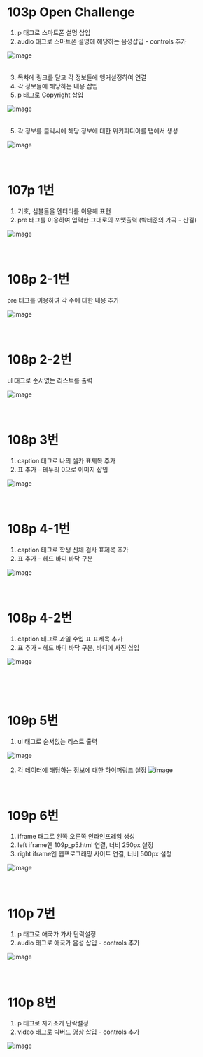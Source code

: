 # 103p Open Challenge

1. p 태그로 스마트폰 설명 삽입
2. audio 태그로 스마트폰 설명에 해당하는 음성삽입 - controls 추가

![image](https://github.com/rudgh4493/WebProgramming/assets/70314961/aa1b6790-11fd-4a6d-8177-c3d9e3b40ee2)
<br><br>

3. 목차에 링크를 달고 각 정보들에 앵커설정하여 연결
4. 각 정보들에 해당하는 내용 삽입
5. p 태그로 Copyright 삽입

![image](https://github.com/rudgh4493/WebProgramming/assets/70314961/4f6c66ef-95c1-4a63-9599-bd9c7c765768)
<br><br>

5. 각 정보를 클릭시에 해당 정보에 대한 위키피디아를 탭에서 생성

![image](https://github.com/rudgh4493/WebProgramming/assets/70314961/2aaea2ef-1cd6-43bc-be26-944cd48c1785)
<br><br><br>


# 107p 1번

1. 기호, 심볼들을 엔터티를 이용해 표현
2. pre 태그를 이용하여 입력한 그대로의 포맷출력 (박태준의 가곡 - 산길)

  ![image](https://github.com/rudgh4493/WebProgramming/assets/70314961/a81a153e-1a9c-4dcb-b5c0-edb3d7db8602)
<br><br><br>


# 108p 2-1번

pre 태그를 이용하여 각 주에 대한 내용 추가

![image](https://github.com/rudgh4493/WebProgramming/assets/70314961/f21814b5-0da6-48a2-ad86-e16a7b3e35c7)
<br><br><br>


# 108p 2-2번

ul 태그로 순서없는 리스트를 출력

![image](https://github.com/rudgh4493/WebProgramming/assets/70314961/b0af9e5a-a650-4d73-8307-71cd8a6192cb)
<br><br><br>


# 108p 3번

1. caption 태그로 나의 셀카 표제목 추가
2. 표 추가 - 테두리 0으로 이미지 삽입

![image](https://github.com/rudgh4493/WebProgramming/assets/70314961/715ee65c-6325-419b-94ee-04f0371a467d)
<br><br><br>


# 108p 4-1번

1. caption 태그로 학생 신체 검사 표제목 추가
2. 표 추가 - 헤드 바디 바닥 구분

![image](https://github.com/rudgh4493/WebProgramming/assets/70314961/5e276fc8-c4dd-45a0-82c3-c588602d7d63)
<br><br><br>


# 108p 4-2번

1. caption 태그로 과일 수입 표 표제목 추가
2. 표 추가 - 헤드 바디 바닥 구분, 바디에 사진 삽입

![image](https://github.com/rudgh4493/WebProgramming/assets/70314961/e052dfd8-8616-47fa-b15d-344a9f15eff7)

<br><br><br>


# 109p 5번
1. ul 태그로 순서없는 리스트 출력
   
![image](https://github.com/rudgh4493/WebProgramming/assets/70314961/44c6cd91-ddcd-4946-838c-96d2a7206b6c)
<br>

2. 각 데이터에 해당하는 정보에 대한 하이퍼링크 설정
![image](https://github.com/rudgh4493/WebProgramming/assets/70314961/07affb41-d762-41c2-aca7-eb11b9372fd2)
<br><br><br>


# 109p 6번
1. iframe 태그로 왼쪽 오른쪽 인라인프레임 생성
2. left iframe엔 109p_p5.html 연결, 너비 250px 설정
3. right iframe엔 웹프로그래밍 사이트 연결, 너비 500px 설정
   
![image](https://github.com/rudgh4493/WebProgramming/assets/70314961/1ab3466d-3426-4fd1-9e41-6d9f14167949)
<br><br><br>


# 110p 7번
1. p 태그로 애국가 가사 단락설정
2. audio 태그로 애국가 음성 삽입 - controls 추가

![image](https://github.com/rudgh4493/WebProgramming/assets/70314961/d41efcc3-b7bb-4e2a-a6da-da68740d9e48)
<br><br><br>


# 110p 8번
1. p 태그로 자기소개 단락설정
2. video 태그로 빅버드 영상 삽입 - controls 추가

![image](https://github.com/rudgh4493/WebProgramming/assets/70314961/3551520a-c59c-4fb8-b741-9e5137bf7c74)

<br><br><br>

